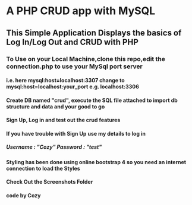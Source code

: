 
# A PHP CRUD app with MySQL

## This Simple Application Displays the basics of Log In/Log Out and CRUD with PHP

### To Use on your Local Machine,clone this repo,edit the connection.php to use your MySql port server

#### i.e. here  mysql:host=localhost:3307 change to mysql:host=localhost:your_port e.g. localhost:3306

#### Create DB named "crud", execute the SQL file attached to import db structure and data and your good to go 

#### Sign Up, Log in and test out the crud features

#### If you have trouble with Sign Up use my details to log in

##### Username : "Cozy" Password : "test"

#### Styling has been done using online bootstrap 4 so you need an internet connection to load the Styles

#### Check Out the Screenshots Folder 

#### code by Cozy 

